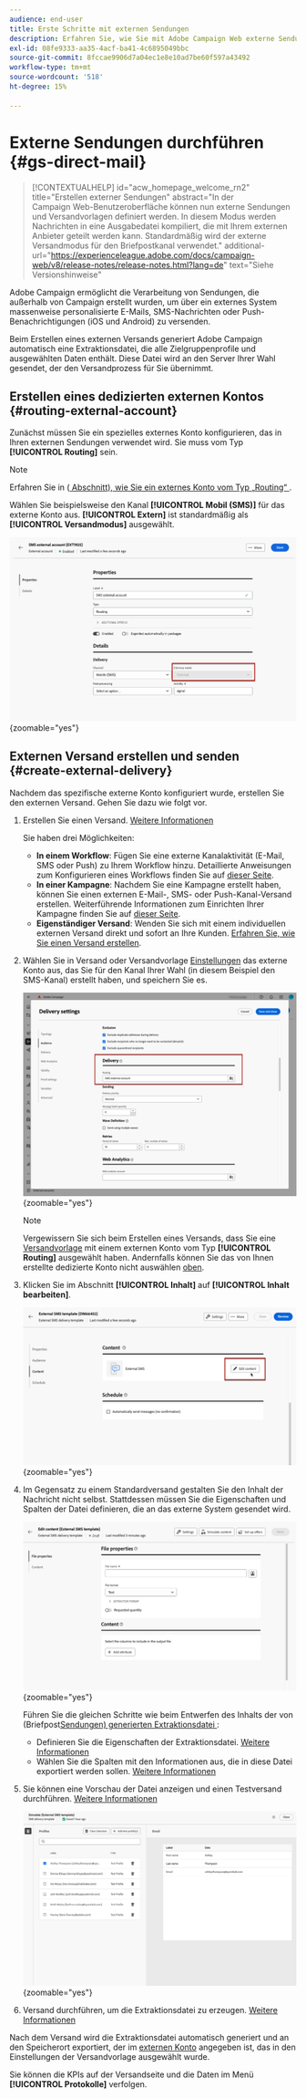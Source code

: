 ```yaml
---
audience: end-user
title: Erste Schritte mit externen Sendungen
description: Erfahren Sie, wie Sie mit Adobe Campaign Web externe Sendungen erstellen und senden
exl-id: 08fe9333-aa35-4acf-ba41-4c6895049bbc
source-git-commit: 8fccae9906d7a04ec1e8e10ad7be60f597a43492
workflow-type: tm+mt
source-wordcount: '518'
ht-degree: 15%

---
```


# Externe Sendungen durchführen {#gs-direct-mail}

>[!CONTEXTUALHELP]
>id="acw_homepage_welcome_rn2"
>title="Erstellen externer Sendungen"
>abstract="In der Campaign Web-Benutzeroberfläche können nun externe Sendungen und Versandvorlagen definiert werden. In diesem Modus werden Nachrichten in eine Ausgabedatei kompiliert, die mit Ihrem externen Anbieter geteilt werden kann. Standardmäßig wird der externe Versandmodus für den Briefpostkanal verwendet."
>additional-url="https://experienceleague.adobe.com/docs/campaign-web/v8/release-notes/release-notes.html?lang=de" text="Siehe Versionshinweise"


Adobe Campaign ermöglicht die Verarbeitung von Sendungen, die außerhalb von Campaign erstellt wurden, um über ein externes System massenweise personalisierte E-Mails, SMS-Nachrichten oder Push-Benachrichtigungen (iOS und Android) zu versenden.

<!--The supported channels are Email, Mobile (SMS), and Push (iOs and Android).-->

Beim Erstellen eines externen Versands generiert Adobe Campaign automatisch eine Extraktionsdatei, die alle Zielgruppenprofile und ausgewählten Daten enthält. Diese Datei wird an den Server Ihrer Wahl gesendet, der den Versandprozess für Sie übernimmt.

## Erstellen eines dedizierten externen Kontos {#routing-external-account}

Zunächst müssen Sie ein spezielles externes Konto konfigurieren, das in Ihren externen Sendungen verwendet wird. Sie muss vom Typ **[!UICONTROL Routing]** sein.

>[!NOTE]
>
>Erfahren Sie in ([ Abschnitt), wie Sie ein externes Konto vom Typ „Routing“ ](../administration/external-account.md#routing).

Wählen Sie beispielsweise den Kanal **[!UICONTROL Mobil (SMS)]** für das externe Konto aus. **[!UICONTROL Extern]** ist standardmäßig als **[!UICONTROL Versandmodus]** ausgewählt.

![](../administration/assets/external-account-delivery-mode.png){zoomable="yes"}

## Externen Versand erstellen und senden {#create-external-delivery}

Nachdem das spezifische externe Konto konfiguriert wurde, erstellen Sie den externen Versand. Gehen Sie dazu wie folgt vor.

1. Erstellen Sie einen Versand. [Weitere Informationen](create-deliveries.md)

   Sie haben drei Möglichkeiten:

   * **In einem Workflow**: Fügen Sie eine externe Kanalaktivität (E-Mail, SMS oder Push) zu Ihrem Workflow hinzu. Detaillierte Anweisungen zum Konfigurieren eines Workflows finden Sie auf [dieser Seite](../workflows/gs-workflow-creation.md).
   * **In einer Kampagne**: Nachdem Sie eine Kampagne erstellt haben, können Sie einen externen E-Mail-, SMS- oder Push-Kanal-Versand erstellen. Weiterführende Informationen zum Einrichten Ihrer Kampagne finden Sie auf [dieser Seite](../campaigns/gs-campaigns.md).
   * **Eigenständiger Versand**: Wenden Sie sich mit einem individuellen externen Versand direkt und sofort an Ihre Kunden. [Erfahren Sie, wie Sie einen Versand erstellen](../msg/gs-deliveries.md).

1. Wählen Sie in Versand oder Versandvorlage [Einstellungen](../advanced-settings/delivery-settings.md) das externe Konto aus, das Sie für den Kanal Ihrer Wahl (in diesem Beispiel den SMS-Kanal) erstellt haben, und speichern Sie es.

   ![](assets/external-delivery-routing.png){zoomable="yes"}

   >[!NOTE]
   >
   >Vergewissern Sie sich beim Erstellen eines Versands, dass Sie eine [Versandvorlage](delivery-template.md) mit einem externen Konto vom Typ **[!UICONTROL Routing]** ausgewählt haben. Andernfalls können Sie das von Ihnen erstellte dedizierte Konto nicht auswählen [oben](#routing-external-account).

1. Klicken Sie im Abschnitt **[!UICONTROL Inhalt]** auf **[!UICONTROL Inhalt bearbeiten]**.

   ![](assets/external-delivery-edit-content.png){zoomable="yes"}

1. Im Gegensatz zu einem Standardversand gestalten Sie den Inhalt der Nachricht nicht selbst. Stattdessen müssen Sie die Eigenschaften und Spalten der Datei definieren, die an das externe System gesendet wird.

   ![](assets/external-delivery-file-properties.png){zoomable="yes"}

   Führen Sie die gleichen Schritte wie beim Entwerfen des Inhalts der von (Briefpost[Sendungen) generierten Extraktionsdatei ](../direct-mail/content-direct-mail.md):

   * Definieren Sie die Eigenschaften der Extraktionsdatei. [Weitere Informationen](../direct-mail/content-direct-mail.md#properties)
   * Wählen Sie die Spalten mit den Informationen aus, die in diese Datei exportiert werden sollen. [Weitere Informationen](../direct-mail/content-direct-mail.md#content)

1. Sie können eine Vorschau der Datei anzeigen und einen Testversand durchführen<!--not in UI right now - to check-->. [Weitere Informationen](../direct-mail/send-direct-mail.md#preview-dm)

   ![](assets/external-delivery-simulate.png){zoomable="yes"}

1. Versand durchführen, um die Extraktionsdatei zu erzeugen. [Weitere Informationen](../direct-mail/send-direct-mail.md#send-dm)

Nach dem Versand wird die Extraktionsdatei automatisch generiert und an den Speicherort exportiert, der im [externen Konto](../administration/external-account.md#create-ext-account) angegeben ist, das in den Einstellungen der Versandvorlage ausgewählt wurde.

Sie können die KPIs auf der Versandseite und die Daten im Menü **[!UICONTROL Protokolle]** verfolgen.
